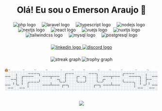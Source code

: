 <h1 align="center">Olá! Eu sou o Emerson Araujo 👋</h1>

###

<div align="center">
  <img src="https://skillicons.dev/icons?i=php" height="53" alt="php logo"  />
  <img width="12" />
  <img src="https://skillicons.dev/icons?i=laravel" height="53" alt="laravel logo"  />
  <img width="12" />
  <img src="https://skillicons.dev/icons?i=ts" height="53" alt="typescript logo"  />
  <img width="12" />
  <img src="https://skillicons.dev/icons?i=nodejs" height="53" alt="nodejs logo"  />
  <img width="12" />
  <img src="https://skillicons.dev/icons?i=nextjs" height="53" alt="nextjs logo"  />
  <img width="12" />
  <img src="https://skillicons.dev/icons?i=react" height="53" alt="react logo"  />
  <img width="12" />
  <img src="https://skillicons.dev/icons?i=vue" height="53" alt="vuejs logo"  />
  <img width="12" />
  <img src="https://skillicons.dev/icons?i=nuxtjs" height="53" alt="nuxtjs logo"  />
  <img width="12" />
  <img src="https://skillicons.dev/icons?i=tailwind" height="53" alt="tailwindcss logo"  />
  <img width="12" />
  <img src="https://skillicons.dev/icons?i=mysql" height="53" alt="mysql logo"  />
  <img width="12" />
  <img src="https://skillicons.dev/icons?i=postgres" height="53" alt="postgresql logo"  />
</div>

###

<div align="center">
  <a href="https://www.linkedin.com/in/emer5om/" target="_blank">
    <img src="https://img.shields.io/static/v1?message=LinkedIn&logo=linkedin&label=&color=0077B5&logoColor=white&labelColor=&style=for-the-badge" height="25" alt="linkedin logo"  />
  </a>
  <a href="https://discord.com/users/443221205869395969" target="_blank">
    <img src="https://img.shields.io/static/v1?message=Discord&logo=discord&label=&color=7289DA&logoColor=white&labelColor=&style=for-the-badge" height="25" alt="discord logo"  />
  </a>
</div>

###

<div align="center">
  <img src="https://streak-stats.demolab.com?user=emer5om&locale=en&mode=daily&theme=dracula&hide_border=false&border_radius=5&order=3" height="150" alt="streak graph"  />
  <img src="https://github-profile-trophy.vercel.app?username=emer5om&theme=dracula&column=-1&row=1&margin-w=8&margin-h=8&no-bg=false&no-frame=false&order=4" height="150" alt="trophy graph"  />
</div>

###

<picture>
  <source media="(prefers-color-scheme: dark)" srcset="https://raw.githubusercontent.com/emer5om/emer5om/output/pacman-contribution-graph-dark.svg">
  <source media="(prefers-color-scheme: light)" srcset="https://raw.githubusercontent.com/emer5om/emer5om/output/pacman-contribution-graph.svg">
  <img alt="pacman contribution graph" src="https://raw.githubusercontent.com/emer5om/emer5om/output/pacman-contribution-graph.svg">
</picture>

###

<div align="center">
  <img src="https://visitor-badge.laobi.icu/badge?page_id=emer5om.emer5om&"  />
</div>

###
